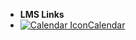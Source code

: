 - **LMS Links**
- [![Calendar Icon](https://icongr.am/fontawesome/calendar.svg?size=16&color=808080)Calendar](https://canvas.sfu.ca/calendar)

<style>
  :root {

    --link-color: #CC0633;
    --link-text-decoration: none;
    --link-text-decoration--hover: underline;
    --pagination-title-color: #CC0633;

  }

  @media (prefers-color-scheme: dark) {
    :root {

        --link-color: #EA7688!important;
        --link-text-decoration: none!important;
        --link-text-decoration--hover: underline!important;

        --sidebar-name-color: #EA7688!important;
        --sidebar-nav-link-color: #B2B4B4!important;
        --sidebar-nav-link-color--active: #EA7688!important;
        --sidebar-nav-link-border-color--active: #EA7688!important;

        --sidebar-nav-pagelink-background:
            no-repeat 2px calc(50% - 2.5px) / 6px 5px linear-gradient(45deg, transparent 2.75px, #757575 2.75px 4.25px, transparent 4px), no-repeat 2px calc(50% + 2.5px) / 6px 5px linear-gradient(135deg, transparent 2.75px, #757575 2.75px 4.25px, transparent 4px)!important;
        --sidebar-nav-pagelink-background--active:
            no-repeat 0px center / 5px 6px linear-gradient(225deg, transparent 2.75px, #EA7688 2.75px 4.25px, transparent 4.25px), no-repeat 5px center / 5px 6px linear-gradient(135deg, transparent 2.75px, #EA7688 2.75px 4.25px, transparent 4.25px)!important;
        --sidebar-nav-pagelink-background--collapse:
            no-repeat 2px calc(50% - 2.5px) / 6px 5px linear-gradient(45deg, transparent 2.75px, #EA7688 2.75px 4.25px, transparent 4px), no-repeat 2px calc(50% + 2.5px) / 6px 5px linear-gradient(135deg, transparent 2.75px, #EA7688 2.75px 4.25px, transparent 4px)!important;
        --sidebar-nav-pagelink-background--loaded:
            no-repeat 0px center / 5px 6px linear-gradient(225deg, transparent 2.75px, #EA7688 2.75px 4.25px, transparent 4.25px), no-repeat 5px center / 5px 6px linear-gradient(135deg, transparent 2.75px, #c84EA768894f 2.75px 4.25px, transparent 4.25px)!important;

        --navbar-root-color: #B2B4B4!important;
        --navbar-root-color--active: #EA7688!important;

        --pagination-title-color: #EA7688!important;
        }
    }

</style>